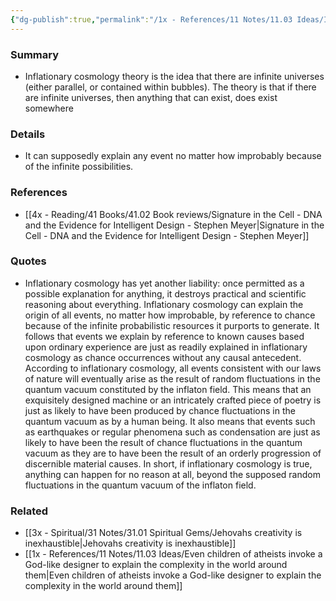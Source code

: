 ```yaml
---
{"dg-publish":true,"permalink":"/1x - References/11 Notes/11.03 Ideas/Issues with Inflationary cosmology theory/","title":"Issues with Inflationary cosmology theory","noteIcon":""}
---
```



### Summary
- Inflationary cosmology theory is the idea that there are infinite universes (either parallel, or contained within bubbles). The theory is that if there are infinite universes, then anything that can exist, does exist somewhere

### Details
- It can supposedly explain any event no matter how improbably because of the infinite possibilities. 

### References
- [[4x - Reading/41 Books/41.02 Book reviews/Signature in the Cell - DNA and the Evidence for Intelligent Design - Stephen Meyer\|Signature in the Cell - DNA and the Evidence for Intelligent Design - Stephen Meyer]]

### Quotes
- Inflationary cosmology has yet another liability: once permitted as a possible explanation for anything, it destroys practical and scientific reasoning about everything. Inflationary cosmology can explain the origin of all events, no matter how improbable, by reference to chance because of the infinite probabilistic resources it purports to generate. It follows that events we explain by reference to known causes based upon ordinary experience are just as readily explained in inflationary cosmology as chance occurrences without any causal antecedent. According to inflationary cosmology, all events consistent with our laws of nature will eventually arise as the result of random fluctuations in the quantum vacuum constituted by the inflaton field. This means that an exquisitely designed machine or an intricately crafted piece of poetry is just as likely to have been produced by chance fluctuations in the quantum vacuum as by a human being. It also means that events such as earthquakes or regular phenomena such as condensation are just as likely to have been the result of chance fluctuations in the quantum vacuum as they are to have been the result of an orderly progression of discernible material causes. In short, if inflationary cosmology is true, anything can happen for no reason at all, beyond the supposed random fluctuations in the quantum vacuum of the inflaton field.

### Related
- [[3x - Spiritual/31 Notes/31.01 Spiritual Gems/Jehovahs creativity is inexhaustible\|Jehovahs creativity is inexhaustible]]
- [[1x - References/11 Notes/11.03 Ideas/Even children of atheists invoke a God-like designer to explain the complexity in the world around them\|Even children of atheists invoke a God-like designer to explain the complexity in the world around them]]
